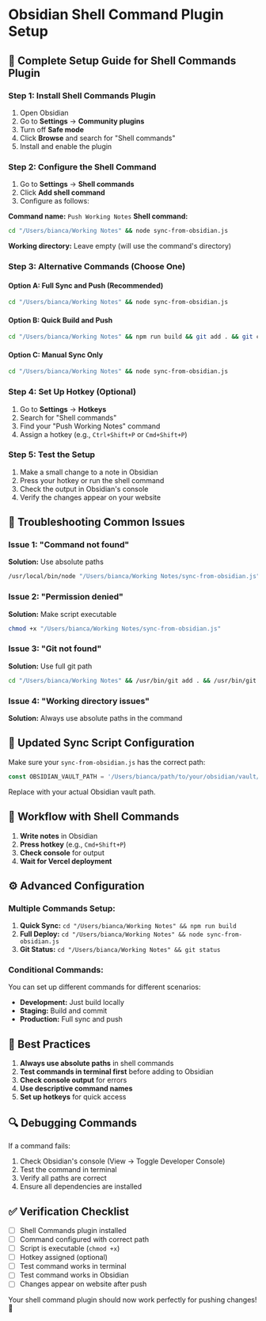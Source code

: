 # Obsidian Shell Command Plugin Setup

## 🎯 **Complete Setup Guide for Shell Commands Plugin**

### **Step 1: Install Shell Commands Plugin**
1. Open Obsidian
2. Go to **Settings** → **Community plugins**
3. Turn off **Safe mode**
4. Click **Browse** and search for "Shell commands"
5. Install and enable the plugin

### **Step 2: Configure the Shell Command**

1. Go to **Settings** → **Shell commands**
2. Click **Add shell command**
3. Configure as follows:

**Command name:** `Push Working Notes`
**Shell command:**
```bash
cd "/Users/bianca/Working Notes" && node sync-from-obsidian.js
```

**Working directory:** Leave empty (will use the command's directory)

### **Step 3: Alternative Commands (Choose One)**

#### **Option A: Full Sync and Push (Recommended)**
```bash
cd "/Users/bianca/Working Notes" && node sync-from-obsidian.js
```

#### **Option B: Quick Build and Push**
```bash
cd "/Users/bianca/Working Notes" && npm run build && git add . && git commit -m "Update notes from Obsidian" && git push origin main
```

#### **Option C: Manual Sync Only**
```bash
cd "/Users/bianca/Working Notes" && node sync-from-obsidian.js
```

### **Step 4: Set Up Hotkey (Optional)**

1. Go to **Settings** → **Hotkeys**
2. Search for "Shell commands"
3. Find your "Push Working Notes" command
4. Assign a hotkey (e.g., `Ctrl+Shift+P` or `Cmd+Shift+P`)

### **Step 5: Test the Setup**

1. Make a small change to a note in Obsidian
2. Press your hotkey or run the shell command
3. Check the output in Obsidian's console
4. Verify the changes appear on your website

## 🔧 **Troubleshooting Common Issues**

### **Issue 1: "Command not found"**
**Solution:** Use absolute paths
```bash
/usr/local/bin/node "/Users/bianca/Working Notes/sync-from-obsidian.js"
```

### **Issue 2: "Permission denied"**
**Solution:** Make script executable
```bash
chmod +x "/Users/bianca/Working Notes/sync-from-obsidian.js"
```

### **Issue 3: "Git not found"**
**Solution:** Use full git path
```bash
cd "/Users/bianca/Working Notes" && /usr/bin/git add . && /usr/bin/git commit -m "Update" && /usr/bin/git push origin main
```

### **Issue 4: "Working directory issues"**
**Solution:** Always use absolute paths in the command

## 📝 **Updated Sync Script Configuration**

Make sure your `sync-from-obsidian.js` has the correct path:

```javascript
const OBSIDIAN_VAULT_PATH = '/Users/bianca/path/to/your/obsidian/vault/_notes';
```

Replace with your actual Obsidian vault path.

## 🚀 **Workflow with Shell Commands**

1. **Write notes** in Obsidian
2. **Press hotkey** (e.g., `Cmd+Shift+P`)
3. **Check console** for output
4. **Wait for Vercel deployment**

## ⚙️ **Advanced Configuration**

### **Multiple Commands Setup:**

1. **Quick Sync:** `cd "/Users/bianca/Working Notes" && npm run build`
2. **Full Deploy:** `cd "/Users/bianca/Working Notes" && node sync-from-obsidian.js`
3. **Git Status:** `cd "/Users/bianca/Working Notes" && git status`

### **Conditional Commands:**
You can set up different commands for different scenarios:
- **Development:** Just build locally
- **Staging:** Build and commit
- **Production:** Full sync and push

## 🎯 **Best Practices**

1. **Always use absolute paths** in shell commands
2. **Test commands in terminal first** before adding to Obsidian
3. **Check console output** for errors
4. **Use descriptive command names**
5. **Set up hotkeys** for quick access

## 🔍 **Debugging Commands**

If a command fails:
1. Check Obsidian's console (View → Toggle Developer Console)
2. Test the command in terminal
3. Verify all paths are correct
4. Ensure all dependencies are installed

## ✅ **Verification Checklist**

- [ ] Shell Commands plugin installed
- [ ] Command configured with correct path
- [ ] Script is executable (`chmod +x`)
- [ ] Hotkey assigned (optional)
- [ ] Test command works in terminal
- [ ] Test command works in Obsidian
- [ ] Changes appear on website after push

Your shell command plugin should now work perfectly for pushing changes! 🚀
